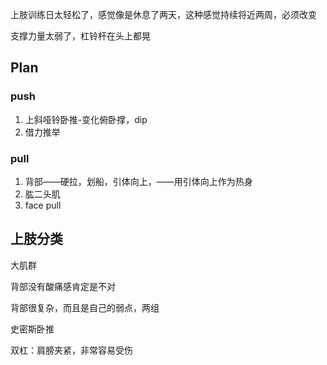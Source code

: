 上肢训练日太轻松了，感觉像是休息了两天，这种感觉持续将近两周，必须改变

支撑力量太弱了，杠铃杆在头上都晃

## Plan

### push

1. 上斜哑铃卧推-变化俯卧撑，dip
2. 借力推举

### pull

1. 背部——硬拉，划船，引体向上，——用引体向上作为热身
2. 肱二头肌
3. face pull

## 上肢分类



大肌群





背部没有酸痛感肯定是不对

背部很复杂，而且是自己的弱点，两组



史密斯卧推

双杠：肩膀夹紧，非常容易受伤